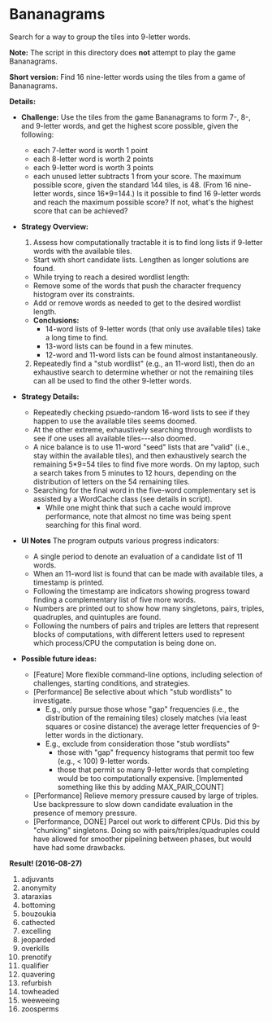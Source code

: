 # Bananagrams
Search for a way to group the tiles into 9-letter words.

**Note:** The script in this directory does **not** attempt to play the game Bananagrams.

**Short version:** Find 16 nine-letter words using the tiles from a game of Bananagrams.

**Details:**

* **Challenge:** Use the tiles from the game Bananagrams to form 7-, 8-, and 9-letter words,
  and get the highest score possible, given the following:
  * each 7-letter word is worth 1 point
  * each 8-letter word is worth 2 points
  * each 9-letter word is worth 3 points
  * each unused letter subtracts 1 from your score.
  The maximum possible score, given the standard 144 tiles, is 48.
    (From 16 nine-letter words, since 16*9=144.)
  Is it possible to find 16 9-letter words and reach the maximum possible score?
  If not, what's the highest score that can be achieved?

* **Strategy Overview:**
  1. Assess how computationally tractable it is to find long lists if 9-letter words with the available tiles.
    * Start with short candidate lists.  Lengthen as longer solutions are found.
    * While trying to reach a desired wordlist length:
    * Remove some of the words that push the character frequency histogram over its constraints.
    * Add or remove words as needed to get to the desired wordlist length.
    * **Conclusions:**
      * 14-word lists of 9-letter words (that only use available tiles) take a long time to find.
      * 13-word lists can be found in a few minutes.
      * 12-word and 11-word lists can be found almost instantaneously.
  2. Repeatedly find a "stub wordlist" (e.g., an 11-word list), then do an exhaustive search
     to determine whether or not the remaining tiles can all be used to find the other 9-letter words.

* **Strategy Details:**
  * Repeatedly checking psuedo-random 16-word lists to see if they happen to use the available tiles seems doomed.
  * At the other extreme, exhaustively searching through wordlists to see if one uses all available tiles---also doomed.
  * A nice balance is to use 11-word "seed" lists that are "valid" (i.e., stay within the available tiles),
    and then exhaustively search the remaining 5*9=54 tiles to find five more words.  On my laptop, such a search takes
    from 5 minutes to 12 hours, depending on the distribution of letters on the 54 remaining tiles.
  * Searching for the final word in the five-word complementary set is assisted by a WordCache class (see details in script).
    * While one might think that such a cache would improve performance,
      note that almost no time was being spent searching for this final word.

* **UI Notes**
  The program outputs various progress indicators:
     * A single period to denote an evaluation of a candidate list of 11 words.
     * When an 11-word list is found that can be made with available tiles, a timestamp is printed.
     * Following the timestamp are indicators showing progress toward finding a complementary list of five more words.
     * Numbers are printed out to show how many singletons, pairs, triples, quadruples, and quintuples are found.
     * Following the numbers of pairs and triples are letters that represent blocks of computations, with different
       letters used to represent which process/CPU the computation is being done on.

* **Possible future ideas:**
  * [Feature] More flexible command-line options, including selection of challenges, starting conditions, and strategies.
  * [Performance] Be selective about which "stub wordlists" to investigate.
    * E.g., only pursue those whose "gap" frequencies (i.e., the distribution of the remaining tiles)
      closely matches (via least squares or cosine distance) the average letter frequencies of 9-letter
      words in the dictionary.
    * E.g., exclude from consideration those "stub wordlists"
      * those with "gap" frequency histograms that permit too few (e.g., < 100) 9-letter words.
      * those that permit so many 9-letter words that completing would be too computationally expensive.
        [Implemented something like this by adding MAX_PAIR_COUNT]
  * [Performance] Relieve memory pressure caused by large of triples.
    Use backpressure to slow down candidate evaluation in the presence of memory pressure.
  * [Performance, DONE] Parcel out work to different CPUs.
    Did this by "chunking" singletons.  Doing so with pairs/triples/quadruples could have allowed for
    smoother pipelining between phases, but would have had some drawbacks.

**Result! (2016-08-27)**
1.  adjuvants
2.  anonymity
3.  ataraxias
4.  bottoming
5.  bouzoukia
6.  cathected
7.  excelling
8.  jeoparded
9.  overkills
10. prenotify
11. qualifier
12. quavering
13. refurbish
14. towheaded
15. weeweeing
16. zoosperms
 
